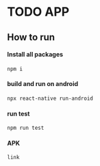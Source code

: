 # TODO APP

## How to run

#### Install all packages
    npm i

#### build and run on android
    npx react-native run-android


#### run test
    npm run test
#### APK
    link
